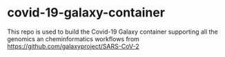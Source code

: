 # covid-19-galaxy-container
This repo is used to build the Covid-19 Galaxy container supporting all the genomics an cheminformatics workflows from https://github.com/galaxyproject/SARS-CoV-2

